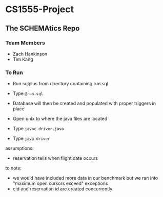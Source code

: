 # CS1555-Project
## The SCHEMAtics Repo
### Team Members
- Zach Hankinson
- Tim Kang

### To Run
- Run sqlplus from directory containing run.sql
- Type `@run.sql`
- Database will then be created and populated with proper triggers in place

- Open unix to where the java files are located
- Type `javac driver.java`
- Type `java driver`

assumptions:
- reservation tells when flight date occurs

to note:
- we would have included more data in our benchmark but we ran into "maximum open cursors exceed" exceptions
- cid and reservation id are created concurrently
